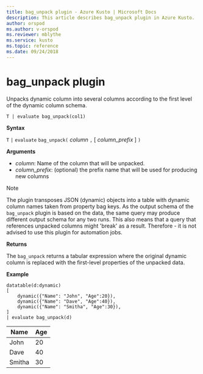 ```yaml
---
title: bag_unpack plugin - Azure Kusto | Microsoft Docs
description: This article describes bag_unpack plugin in Azure Kusto.
author: orspod
ms.author: v-orspod
ms.reviewer: mblythe
ms.service: kusto
ms.topic: reference
ms.date: 09/24/2018
---
```

# bag_unpack plugin

Unpacks dynamic column into several columns according to the first level of the dynamic column schema.

    T | evaluate bag_unpack(col1)

**Syntax**

`T` `|` `evaluate` `bag_unpack(` *column* `,` [ *column_prefix* ] `)`

**Arguments**

* *column*: Name of the column that will be unpacked. 
* *column_prefix*: (optional) the prefix name that will be used for producing new columns

> [!NOTE]
> The plugin transposes JSON (dynamic) objects into a table with dynamic column names taken from property bag keys.
> As the output schema of the `bag_unpack` plugin is based on the data, the same query may produce different
> output schema for any two runs. This also means that a query that references unpacked columns might 'break' as a result. 
> Therefore - it is not advised to use this plugin for automation jobs.

**Returns**

The `bag_unpack` returns a tabular expression where the original dynamic column is replaced with the first-level properties of the unpacked data.

**Example**

```kusto
datatable(d:dynamic)
[
    dynamic({"Name": "John", "Age":20}),
    dynamic({"Name": "Dave", "Age":40}),
    dynamic({"Name": "Smitha", "Age":30}),
]
| evaluate bag_unpack(d)
```

|Name|Age|
|---|---|
|John|20|
|Dave|40|
|Smitha|30|